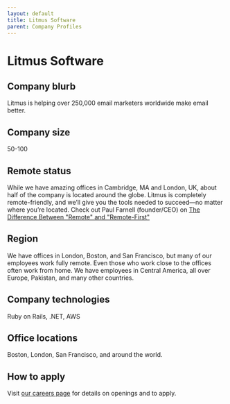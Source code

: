 ```yaml
---
layout: default
title: Litmus Software
parent: Company Profiles
---
```


# Litmus Software

## Company blurb

Litmus is helping over 250,000 email marketers worldwide make email better.

## Company size

50-100

## Remote status

While we have amazing offices in Cambridge, MA and London, UK, about half of the company is located around the globe. Litmus is completely remote-friendly, and we’ll give you the tools needed to succeed—no matter where you’re located. Check out Paul Farnell (founder/CEO) on [The Difference Between "Remote" and "Remote-First"](https://thinkgrowth.org/the-difference-between-remote-and-remote-first-7dd38458855f#.z1kbmetpf)

## Region

We have offices in London, Boston, and San Francisco, but many of our employees work fully remote. Even those who work close to the offices often work from home. We have employees in Central America, all over Europe, Pakistan, and many other countries.

## Company technologies

Ruby on Rails, .NET, AWS

## Office locations

Boston, London, San Francisco, and around the world.

## How to apply

Visit [our careers page](https://litmus.com/careers) for details on openings and to apply.
